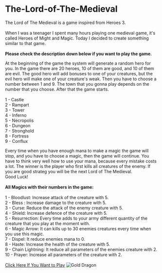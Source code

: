 # The-Lord-of-The-Medieval
The Lord of The Medieval is a game inspired from Heroes 3.
<br/>
<br/>
When I was a teenager I spent many hours playing one medieval game, it's called Heroes of Might and Magic. Today I decided to create something similar to that game. 
<br/>
<br/>**Please check the description down below if you want to play the game.**

At the beginning of the game the system will generate a random hero for you. In the game there are 20 heroes, 10 of them are good, and 10 of them are evil. The good hero will add bonuses to one of your creatures, but the evil hero will make one of your creature's weak. Then you have to choose a number between 1 and 9. The town that you gonna play depends on the number that you choose. After that the game starts.  <br/>
<br/>
1 - Castle <br/>
2 - Rampart <br/>
3 - Tower <br/>
4 - Inferno <br/>
5 - Necropolis <br/>
6 - Dungeon <br/>
7 - Stronghold <br/>
8 - Fortress <br/>
9 - Conflux <br/>

Every time when you have enough mana to make a magic the game will stop, and you have to choose a magic, then the game will continue. You have to think very well how to use your mana, because every mistake costs a lot. The winner is the player who first kills all creatures of the enemy. If you are good strateg you will be the next Lord of The Medieval. <br/> Good Luck! <br/>
<br/>
**All Magics with their numbers in the game:**<br/>
<br/>
1 - Bloodlust: Increase attack of the creature with 5. <br/>
2 - Bless : Increase damage to the creature with 5. <br/>
3 - Curse: Reduce the attack of the enemy creature with 5. <br/>
4 - Shield: Increase defence of the creature with 5. <br/>
5 - Resurrection: Every time adds to your army different quantity of the creature that you play at the moment with. <br/>
6 - Magic Arrow: It can kills up to 30 enemies creatures every time when you use this magic. <br/>
7 - Dispel: It reduce enemies mana to 0. <br/>
8 - Haste: Increase the health of the creature with 5. <br/>
9 - Chain Lightning: It reduce all parameters of the enemies creature with 2. <br/>
10 - Prayer: Increase all parameters of the creature with 2. <br/>
<br/>
[Click Here If You Want to Play](https://replit.com/@HristianBalevsk/The-Lord-of-The-Medieval?v=1)
![Gold Dragon](https://user-images.githubusercontent.com/114162692/232104884-2a128d67-01dc-4452-a7af-18771c0881f7.png)

